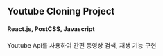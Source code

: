 ## Youtube Cloning Project  
#### React.js, PostCSS, Javascript  
  
Youtube Api를 사용하여 간편 동영상 검색, 재생 기능 구현
